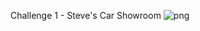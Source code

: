 Challenge 1 - Steve's Car Showroom
![png](https://github.com/Divyansh-96/Steel-Data/assets/140514612/886f122d-487d-49fa-b2b4-ada67643766f)
